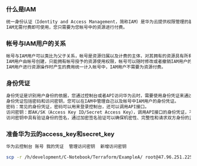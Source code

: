 ### 什么是IAM
```sh
统一身份认证（Identity and Access Management，简称IAM）是华为云提供权限管理的基础服务，可以帮助您安全地控制云服务和资源的访问权限。
IAM无需付费即可使用，您只需要为您帐号中的资源进行付费。
```
### 帐号与IAM用户的关系
```sh
帐号与IAM用户可以类比为父子关系，帐号是资源归属以及计费的主体，对其拥有的资源具有所有权限。
IAM用户由帐号创建，只能拥有帐号授予的资源使用权限，帐号可以随时修改或者撤销IAM用户的使用权限。
IAM用户进行资源操作时产生的费用统一计入帐号中，IAM用户不需要为资源付费。
```
### 身份凭证
```sh
身份凭证是识别用户身份的依据，您通过控制台或者API访问华为云时，需要使用身份凭证来通过系统的鉴权认证。
身份凭证包括密码和访问密钥，您可以在IAM中管理自己以及帐号中IAM用户的身份凭证。
密码：常见的身份凭证，密码可以用来登录控制台，还可以调用API接口。
访问密钥：即AK/SK（Access Key ID/Secret Access Key），调用API接口的身份凭证，不能登录控制台。
访问密钥中具有验证身份的签名，通过加密签名验证可以确保机密性、完整性和请求双方身份的正确性。
```
### 准备华为云的access_key和secret_key
```sh
华为云控制台 账号 我的凭证  管理访问密钥  新增访问密钥
```
```sh
scp -r /h/development/C-Notebook/Terraform/ExampleA/ root@47.96.251.225:/home/WXM2022/desktop/learn_terrafrom
```